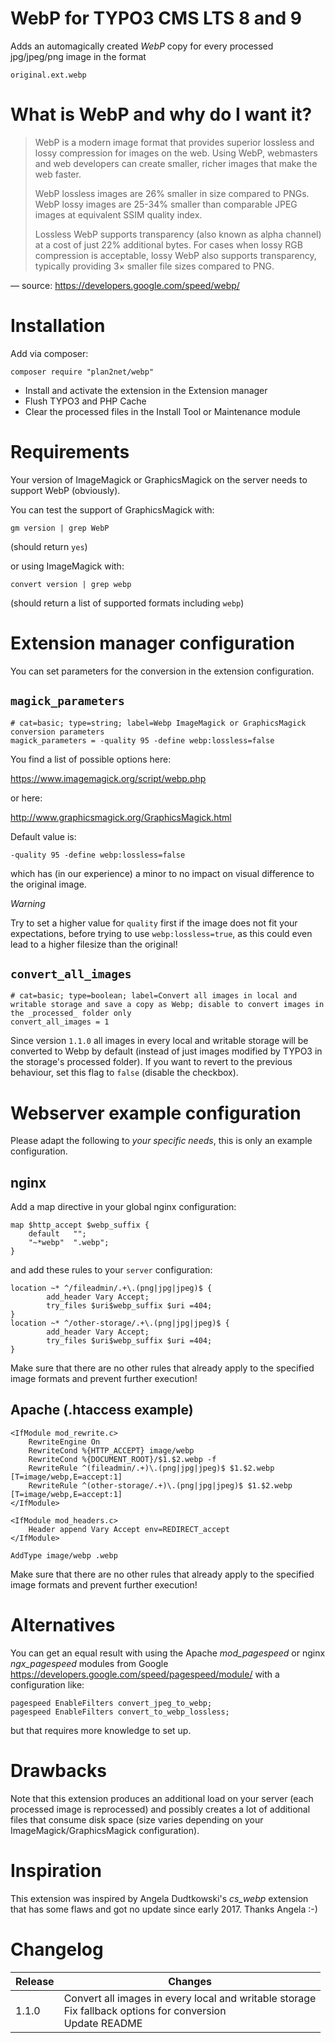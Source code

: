 # WebP for TYPO3 CMS LTS 8 and 9

Adds an automagically created _WebP_ copy for every processed jpg/jpeg/png image in the format

    original.ext.webp
    
# What is WebP and why do I want it?

> WebP is a modern image format that provides superior lossless and lossy compression for images on the web. Using WebP, webmasters and web developers can create smaller, richer images that make the web faster.
>  
>  WebP lossless images are 26% smaller in size compared to PNGs. WebP lossy images are 25-34% smaller than comparable JPEG images at equivalent SSIM quality index.
>  
>  Lossless WebP supports transparency (also known as alpha channel) at a cost of just 22% additional bytes. For cases when lossy RGB compression is acceptable, lossy WebP also supports transparency, typically providing 3× smaller file sizes compared to PNG.

   — source: https://developers.google.com/speed/webp/

# Installation

Add via composer: 

    composer require "plan2net/webp"

* Install and activate the extension in the Extension manager 
* Flush TYPO3 and PHP Cache
* Clear the processed files in the Install Tool or Maintenance module

# Requirements

Your version of ImageMagick or GraphicsMagick on the server needs to support WebP (obviously).

You can test the support of GraphicsMagick with:

    gm version | grep WebP

(should return `yes`)

or using ImageMagick with: 

    convert version | grep webp

(should return a list of supported formats including `webp`)

# Extension manager configuration

You can set parameters for the conversion in the extension configuration. 

## `magick_parameters`

    # cat=basic; type=string; label=Webp ImageMagick or GraphicsMagick conversion parameters
    magick_parameters = -quality 95 -define webp:lossless=false

You find a list of possible options here:

https://www.imagemagick.org/script/webp.php

or here:

http://www.graphicsmagick.org/GraphicsMagick.html

Default value is:

    -quality 95 -define webp:lossless=false

which has (in our experience) a minor to no impact on visual difference to the original image.

*Warning*

Try to set a higher value for `quality` first if the image does not fit your expectations,
before trying to use `webp:lossless=true`, as this could even lead to a
higher filesize than the original!

## `convert_all_images`

    # cat=basic; type=boolean; label=Convert all images in local and writable storage and save a copy as Webp; disable to convert images in the _processed_ folder only
    convert_all_images = 1
    
Since version `1.1.0` all images in every local and writable storage will be converted to Webp by default (instead of just images modified by TYPO3 in the storage's processed folder). If you want to revert to the previous behaviour, set this flag to `false` (disable the checkbox).

# Webserver example configuration

Please adapt the following to _your specific needs_, this is only an example configuration.

## nginx

Add a map directive in your global nginx configuration:

    map $http_accept $webp_suffix {
        default   "";
        "~*webp"  ".webp";
    }

and add these rules to your `server` configuration:

    location ~* ^/fileadmin/.+\.(png|jpg|jpeg)$ {
            add_header Vary Accept;
            try_files $uri$webp_suffix $uri =404;
    }
    location ~* ^/other-storage/.+\.(png|jpg|jpeg)$ {
            add_header Vary Accept;
            try_files $uri$webp_suffix $uri =404;
    }

Make sure that there are no other rules that already apply to the specified image formats and prevent further execution!

## Apache (.htaccess example)

    <IfModule mod_rewrite.c>
        RewriteEngine On
        RewriteCond %{HTTP_ACCEPT} image/webp
        RewriteCond %{DOCUMENT_ROOT}/$1.$2.webp -f
        RewriteRule ^(fileadmin/.+)\.(png|jpg|jpeg)$ $1.$2.webp [T=image/webp,E=accept:1]
        RewriteRule ^(other-storage/.+)\.(png|jpg|jpeg)$ $1.$2.webp [T=image/webp,E=accept:1]
    </IfModule>

    <IfModule mod_headers.c>
        Header append Vary Accept env=REDIRECT_accept
    </IfModule>

    AddType image/webp .webp
    
Make sure that there are no other rules that already apply to the specified image formats and prevent further execution!

# Alternatives

You can get an equal result with using the Apache _mod_pagespeed_ or nginx _ngx_pagespeed_ modules from Google https://developers.google.com/speed/pagespeed/module/ with a configuration like:

    pagespeed EnableFilters convert_jpeg_to_webp;
    pagespeed EnableFilters convert_to_webp_lossless;
    
but that requires more knowledge to set up.

# Drawbacks

Note that this extension produces an additional load on your server (each processed image is reprocessed) and possibly creates a lot of additional files that consume disk space (size varies depending on your ImageMagick/GraphicsMagick configuration).

# Inspiration

This extension was inspired by Angela Dudtkowski's _cs_webp_ extension that has some flaws and got no update since early 2017. Thanks Angela :-) 

# Changelog

| Release       | Changes
| ------------- |-------------
| 1.1.0         | Convert all images in every local and writable storage<br>Fix fallback options for conversion<br>Update README
